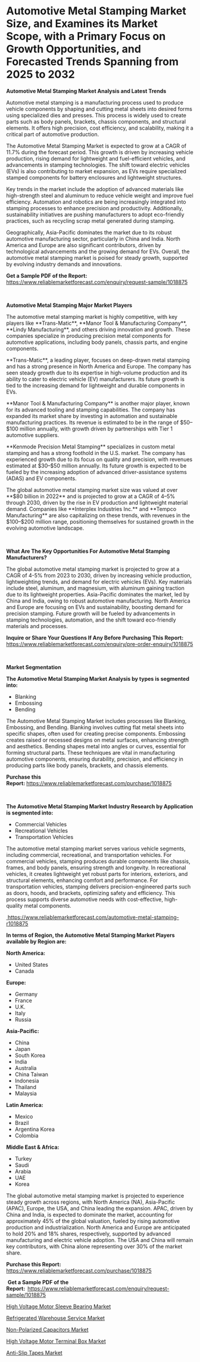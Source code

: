 <p><h1>Automotive Metal Stamping Market Size, and Examines its Market Scope, with a Primary Focus on Growth Opportunities, and Forecasted Trends Spanning from 2025 to 2032</h1></p><p><strong>Automotive Metal Stamping Market Analysis and Latest Trends</strong></p>
<p><p>Automotive metal stamping is a manufacturing process used to produce vehicle components by shaping and cutting metal sheets into desired forms using specialized dies and presses. This process is widely used to create parts such as body panels, brackets, chassis components, and structural elements. It offers high precision, cost efficiency, and scalability, making it a critical part of automotive production.</p><p>The Automotive Metal Stamping Market is expected to grow at a CAGR of 11.7% during the forecast period. This growth is driven by increasing vehicle production, rising demand for lightweight and fuel-efficient vehicles, and advancements in stamping technologies. The shift toward electric vehicles (EVs) is also contributing to market expansion, as EVs require specialized stamped components for battery enclosures and lightweight structures.</p><p>Key trends in the market include the adoption of advanced materials like high-strength steel and aluminum to reduce vehicle weight and improve fuel efficiency. Automation and robotics are being increasingly integrated into stamping processes to enhance precision and productivity. Additionally, sustainability initiatives are pushing manufacturers to adopt eco-friendly practices, such as recycling scrap metal generated during stamping.</p><p>Geographically, Asia-Pacific dominates the market due to its robust automotive manufacturing sector, particularly in China and India. North America and Europe are also significant contributors, driven by technological advancements and the growing demand for EVs. Overall, the automotive metal stamping market is poised for steady growth, supported by evolving industry demands and innovations.</p></p>
<p><strong>Get a Sample PDF of the Report:&nbsp;</strong> <a href="https://www.reliablemarketforecast.com/enquiry/request-sample/1018875?utm_campaign=2015&utm_medium=2&utm_source=Github&utm_content=ia&utm_term=21012025&utm_id=automotive-metal-stamping">https://www.reliablemarketforecast.com/enquiry/request-sample/1018875</a></p>
<p>&nbsp;</p>
<p><strong>Automotive Metal Stamping Major Market Players</strong></p>
<p><p>The automotive metal stamping market is highly competitive, with key players like **Trans-Matic**, **Manor Tool & Manufacturing Company**, **Lindy Manufacturing**, and others driving innovation and growth. These companies specialize in producing precision metal components for automotive applications, including body panels, chassis parts, and engine components.</p><p>**Trans-Matic**, a leading player, focuses on deep-drawn metal stamping and has a strong presence in North America and Europe. The company has seen steady growth due to its expertise in high-volume production and its ability to cater to electric vehicle (EV) manufacturers. Its future growth is tied to the increasing demand for lightweight and durable components in EVs.</p><p>**Manor Tool & Manufacturing Company** is another major player, known for its advanced tooling and stamping capabilities. The company has expanded its market share by investing in automation and sustainable manufacturing practices. Its revenue is estimated to be in the range of $50–$100 million annually, with growth driven by partnerships with Tier 1 automotive suppliers.</p><p>**Kenmode Precision Metal Stamping** specializes in custom metal stamping and has a strong foothold in the U.S. market. The company has experienced growth due to its focus on quality and precision, with revenues estimated at $30–$50 million annually. Its future growth is expected to be fueled by the increasing adoption of advanced driver-assistance systems (ADAS) and EV components.</p><p>The global automotive metal stamping market size was valued at over **$80 billion in 2022** and is projected to grow at a CAGR of 4–5% through 2030, driven by the rise in EV production and lightweight material demand. Companies like **Interplex Industries Inc.** and **Tempco Manufacturing** are also capitalizing on these trends, with revenues in the $100–$200 million range, positioning themselves for sustained growth in the evolving automotive landscape.</p></p>
<p>&nbsp;</p>
<p><strong>What Are The Key Opportunities For Automotive Metal Stamping Manufacturers?</strong></p>
<p><p>The global automotive metal stamping market is projected to grow at a CAGR of 4-5% from 2023 to 2030, driven by increasing vehicle production, lightweighting trends, and demand for electric vehicles (EVs). Key materials include steel, aluminum, and magnesium, with aluminum gaining traction due to its lightweight properties. Asia-Pacific dominates the market, led by China and India, owing to robust automotive manufacturing. North America and Europe are focusing on EVs and sustainability, boosting demand for precision stamping. Future growth will be fueled by advancements in stamping technologies, automation, and the shift toward eco-friendly materials and processes.</p></p>
<p><strong>Inquire or Share Your Questions If Any Before Purchasing This Report:</strong> <a href="https://www.reliablemarketforecast.com/enquiry/pre-order-enquiry/1018875?utm_campaign=2015&utm_medium=2&utm_source=Github&utm_content=ia&utm_term=21012025&utm_id=automotive-metal-stamping">https://www.reliablemarketforecast.com/enquiry/pre-order-enquiry/1018875</a></p>
<p>&nbsp;</p>
<p><strong>Market Segmentation</strong></p>
<p><strong>The Automotive Metal Stamping Market Analysis by types is segmented into:</strong></p>
<p><ul><li>Blanking</li><li>Embossing</li><li>Bending</li></ul></p>
<p><p>The Automotive Metal Stamping Market includes processes like Blanking, Embossing, and Bending. Blanking involves cutting flat metal sheets into specific shapes, often used for creating precise components. Embossing creates raised or recessed designs on metal surfaces, enhancing strength and aesthetics. Bending shapes metal into angles or curves, essential for forming structural parts. These techniques are vital in manufacturing automotive components, ensuring durability, precision, and efficiency in producing parts like body panels, brackets, and chassis elements.</p></p>
<p><strong>Purchase this Report:&nbsp;</strong><a href="https://www.reliablemarketforecast.com/purchase/1018875?utm_campaign=2015&utm_medium=2&utm_source=Github&utm_content=ia&utm_term=21012025&utm_id=automotive-metal-stamping">https://www.reliablemarketforecast.com/purchase/1018875</a></p>
<p>&nbsp;</p>
<p><strong>The Automotive Metal Stamping Market Industry Research by Application is segmented into:</strong></p>
<p><ul><li>Commercial Vehicles</li><li>Recreational Vehicles</li><li>Transportation Vehicles</li></ul></p>
<p><p>The automotive metal stamping market serves various vehicle segments, including commercial, recreational, and transportation vehicles. For commercial vehicles, stamping produces durable components like chassis, frames, and body panels, ensuring strength and longevity. In recreational vehicles, it creates lightweight yet robust parts for interiors, exteriors, and structural elements, enhancing comfort and performance. For transportation vehicles, stamping delivers precision-engineered parts such as doors, hoods, and brackets, optimizing safety and efficiency. This process supports diverse automotive needs with cost-effective, high-quality metal components.</p></p>
<p><a href="https://www.reliablemarketforecast.com/automotive-metal-stamping-r1018875?utm_campaign=2015&utm_medium=2&utm_source=Github&utm_content=ia&utm_term=21012025&utm_id=automotive-metal-stamping">&nbsp;https://www.reliablemarketforecast.com/automotive-metal-stamping-r1018875</a></p>
<p><strong>In terms of Region, the Automotive Metal Stamping Market Players available by Region are:</strong></p>
<p>
    <p> <strong> North America: </strong>
        <ul>
            <li>United States</li>
            <li>Canada</li>
        </ul>
        </p> 
    <p> <strong> Europe: </strong>
        <ul>
            <li>Germany</li>
            <li>France</li>
            <li>U.K.</li>
            <li>Italy</li>
            <li>Russia</li>
        </ul>
        </p> 
    <p> <strong> Asia-Pacific: </strong>
        <ul>
            <li>China</li>
            <li>Japan</li>
            <li>South Korea</li>
            <li>India</li>
            <li>Australia</li>
            <li>China Taiwan</li>
            <li>Indonesia</li>
            <li>Thailand</li>
            <li>Malaysia</li>
        </ul>
        </p> 
    <p> <strong> Latin America: </strong>
        <ul>
            <li>Mexico</li>
            <li>Brazil</li>
            <li>Argentina Korea</li>
            <li>Colombia</li>
        </ul>
        </p> 
    <p> <strong> Middle East & Africa: </strong>
        <ul>
            <li>Turkey</li>
            <li>Saudi</li>
            <li>Arabia</li>
            <li>UAE</li>
            <li>Korea</li>
        </ul>
    </p>
    </p>
<p><p>The global automotive metal stamping market is projected to experience steady growth across regions, with North America (NA), Asia-Pacific (APAC), Europe, the USA, and China leading the expansion. APAC, driven by China and India, is expected to dominate the market, accounting for approximately 45% of the global valuation, fueled by rising automotive production and industrialization. North America and Europe are anticipated to hold 20% and 18% shares, respectively, supported by advanced manufacturing and electric vehicle adoption. The USA and China will remain key contributors, with China alone representing over 30% of the market share.</p></p>
<p><strong>Purchase this Report: </strong><a href="https://www.reliablemarketforecast.com/purchase/1018875?utm_campaign=2015&utm_medium=2&utm_source=Github&utm_content=ia&utm_term=21012025&utm_id=automotive-metal-stamping">https://www.reliablemarketforecast.com/purchase/1018875</a></p>
<p>&nbsp;<strong>Get a Sample PDF of the Report:&nbsp;&nbsp;</strong><a href="https://www.reliablemarketforecast.com/enquiry/request-sample/1018875?utm_campaign=2015&utm_medium=2&utm_source=Github&utm_content=ia&utm_term=21012025&utm_id=automotive-metal-stamping">https://www.reliablemarketforecast.com/enquiry/request-sample/1018875</a></p>
<p><strong></strong></p>
<p><p><a href="https://www.linkedin.com/pulse/high-voltage-motor-sleeve-bearing-market-analysis-report-rurjf?utm_campaign=2015&utm_medium=2&utm_source=Github&utm_content=ia&utm_term=21012025&utm_id=automotive-metal-stamping">High Voltage Motor Sleeve Bearing Market</a></p><p><a href="https://www.linkedin.com/pulse/refrigerated-warehouse-service-market-analysis-driving-fd6nf?utm_campaign=2015&utm_medium=2&utm_source=Github&utm_content=ia&utm_term=21012025&utm_id=automotive-metal-stamping">Refrigerated Warehouse Service Market</a></p><p><a href="https://www.linkedin.com/pulse/insightful-analysis-non-polarized-capacitors-market-2025-2032-ggndf?utm_campaign=2015&utm_medium=2&utm_source=Github&utm_content=ia&utm_term=21012025&utm_id=automotive-metal-stamping">Non-Polarized Capacitors Market</a></p><p><a href="https://www.linkedin.com/pulse/insights-high-voltage-motor-terminal-box-market-players-qv72f?utm_campaign=2015&utm_medium=2&utm_source=Github&utm_content=ia&utm_term=21012025&utm_id=automotive-metal-stamping">High Voltage Motor Terminal Box Market</a></p><p><a href="https://www.linkedin.com/pulse/anti-slip-tapes-market-demand-revenue-insights-132-cagr-qawtf?utm_campaign=2015&utm_medium=2&utm_source=Github&utm_content=ia&utm_term=21012025&utm_id=automotive-metal-stamping">Anti-Slip Tapes Market</a></p></p>